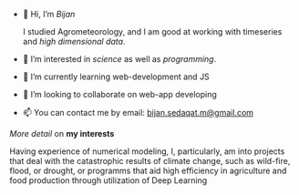 - 👋 Hi, I’m *Bijan*

  I studied Agrometeorology, and I am good at working with timeseries and *high dimensional data*.
- 👀 I’m interested in *science* as well as *programming*.
- 🌱 I’m currently learning web-development and JS
- 💞️ I’m looking to collaborate on web-app developing
- 📫 You can contact me by email: bijan.sedaqat.m@gmail.com




*More detail* on **my interests**

Having experience of numerical modeling, I, particularly, am into projects that deal with the catastrophic results of climate change, such as wild-fire, flood, or drought, or programms that aid high efficiency in agriculture and food production through utilization of Deep Learning
<!---
Bijan7164/Bijan7164 is a ✨ special ✨ repository because its `README.md` (this file) appears on your GitHub profile.
You can click the Preview link to take a look at your changes.
--->

